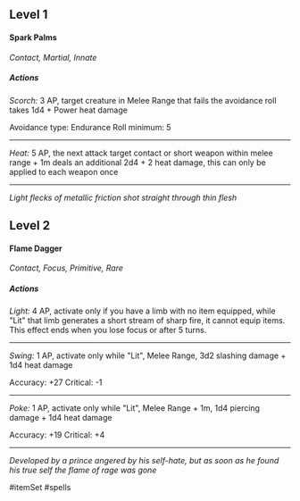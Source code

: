## Level 1
#### Spark Palms
*Contact, Martial, Innate*

##### Actions

*Scorch:* 3 AP, target creature in Melee Range that fails the avoidance roll takes 1d4 + Power heat damage

Avoidance type: Endurance
Roll minimum: 5

---

*Heat:* 5 AP, the next attack target contact or short weapon within melee range + 1m deals an additional 2d4 + 2 heat damage, this can only be applied to each weapon once

---
*Light flecks of metallic friction shot straight through thin flesh*

## Level 2
#### Flame Dagger
*Contact, Focus, Primitive, Rare*

##### Actions

*Light:* 4 AP, activate only if you have a limb with no item equipped, while "Lit" that limb generates a short stream of sharp fire, it cannot equip items. This effect ends when you lose focus or after 5 turns.

---

*Swing:* 1 AP, activate only while "Lit", Melee Range, 3d2 slashing damage + 1d4 heat damage

Accuracy: +27
Critical: -1

---

*Poke:* 1 AP, activate only while "Lit", Melee Range + 1m, 1d4 piercing damage + 1d4 heat damage

Accuracy: +19
Critical: +4

---
*Developed by a prince angered by his self-hate, but as soon as he found his true self the flame of rage was gone*

#itemSet #spells